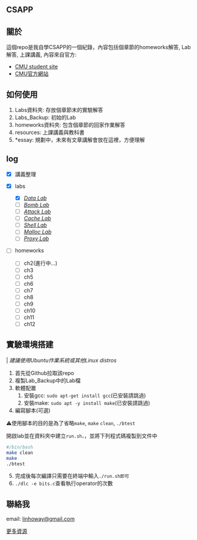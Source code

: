 ## CSAPP

## 關於

這個repo是我自學CSAPP的一個紀錄，內容包括個章節的homeworks解答, Lab解答, 上課講義, 內容來自官方:

- [CMU student site](http://csapp.cs.cmu.edu/3e/home.htmlhttp://csapp.cs.cmu.edu/3e/labs.htmlhttps:)
- [CMU官方網站](http://www.cs.cmu.edu/afs/cs/academic/class/15213-f15/www/index.htmlhttps:/)

## 如何使用

1. Labs資料夾: 存放個章節末的實驗解答
2. Labs_Backup: 初始的Lab
3. homeworks資料夾: 包含個章節的回家作業解答
4. resources: 上課講義與教科書
5. *essay: 規劃中，未來有文章講解會放在這裡，方便理解

## log

* [X] 講義整理
* [X] labs

  * [X] [*Data Lab*](http://csapp.cs.cmu.edu/im/labs/datalab.tar)
  * [ ] [*Bomb Lab*](http://csapp.cs.cmu.edu/im/labs/bomblab.tar)
  * [ ] [*Attack Lab*](http://csapp.cs.cmu.edu/im/labs/attacklab.tar)
  * [ ] [*Cache Lab*](http://csapp.cs.cmu.edu/im/labs/cachelab.tar)
  * [ ] [*Shell Lab*](http://csapp.cs.cmu.edu/im/labs/shlab.tar)
  * [ ] [*Malloc Lab*](http://csapp.cs.cmu.edu/im/labs/malloclab.tar)
  * [ ] [*Proxy Lab*](http://csapp.cs.cmu.edu/im/labs/proxylab.tar)
* [ ] homeworks

  * [ ] ch2(進行中...)
  * [ ] ch3
  * [ ] ch5
  * [ ] ch6
  * [ ] ch7
  * [ ] ch8
  * [ ] ch9
  * [ ] ch10
  * [ ] ch11
  * [ ] ch12

## 實驗環境搭建

| *建議使用Ubuntu作業系統或其他Linux distros*

1. 首先從Github拉取該repo
2. 複製Lab_Backup中的Lab檔
3. 軟體配置
   1. 安裝gcc: `sudo apt-get install gcc`(已安裝請跳過)
   2. 安裝make: `sudo apt -y install make`(已安裝請跳過)
4. 編寫腳本(可選)

⚠️使用腳本的目的是為了省略`make`, `make` `clean`, `./btest`

開啟lab並在資料夾中建立`run.sh，`，並將下列程式碼複製到文件中

```bash
#/bin/bash
make clean
make
./btest
```

5. 完成後每次編譯只需要在終端中輸入`./run.sh即可`
6. `./dlc -e bits.c`查看執行operator的次數

## 聯絡我

email: linhoway@gmail.com

[更多資源](https://equinox-mahogany-b74.notion.site/CMU-15-213-Intro-to-Computer-Systems-c0d76b0ec3f840ff8f5c46113a9b43c3)
